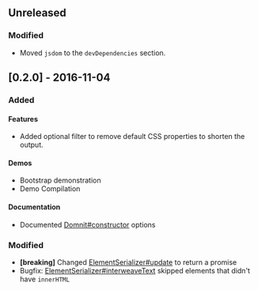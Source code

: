 ## Unreleased

### Modified
- Moved `jsdom` to the `devDependencies` section.

## [0.2.0] - 2016-11-04

### Added

#### Features
- Added optional filter to remove default CSS properties to shorten the output.

#### Demos
- Bootstrap demonstration
- Demo Compilation

#### Documentation
- Documented [Domnit#constructor] options

### Modified
- **[breaking]** Changed [ElementSerializer#update] to return a promise
- Bugfix: [ElementSerializer#interweaveText] skipped elements that didn't have `innerHTML`

[Domnit#constructor]: https://rweda.github.io/gaddomnit/#https://rweda.github.io/gaddomnit/class/Domnit.html#constructor-dynamic
[ElementSerializer#update]: https://rweda.github.io/gaddomnit/#https://rweda.github.io/gaddomnit/class/ElementSerializer.html#update-dynamic
[ElementSerializer#interweaveText]: https://rweda.github.io/gaddomnit/#https://rweda.github.io/gaddomnit/class/ElementSerializer.html#interweaveText-dynamic

